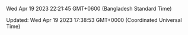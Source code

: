 Wed Apr 19 2023 22:21:45 GMT+0600 (Bangladesh Standard Time)

Updated: Wed Apr 19 2023 17:38:53 GMT+0000 (Coordinated Universal Time)
